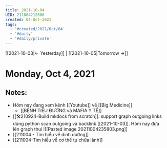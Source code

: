 ```yaml
---
title: 2021-10-04
UID: 211004212600
created: 04-Oct-2021
tags:
  - '#created/2021/Oct/04'
  - '#daily'
  - '#daily/private'
---
```

[[2021-10-03|<- Yesterday]] | [[2021-10-05|Tomorrow ->]]
# Monday, Oct 4, 2021

## Notes:
- Hôm nay đang xem kênh [[Youtube]] về [[Big Medicine]]
	- [[BỆNH TIỂU ĐƯỜNG và MAFIA Y TẾ]]
- [[🛠️210924-Build mkdocs from scratch]]: support graph outgoing links dùng python scan outgoing và backlink [[2021-10-03]]. Hôm nay đưa lên graph thui
	![[Pasted image 20211004235803.png]]
- [[211004 - Tìm hiểu về dinh dưỡng]]
- [[211004-Tìm hiểu về cơ thể tự chữa lành]]
